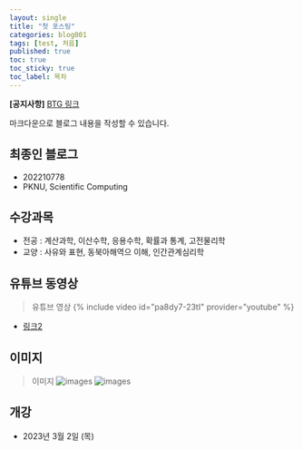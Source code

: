 ```yaml
---
layout: single
title: "첫 포스팅"
categories: blog001
tags: [test, 처음]
published: true
toc: true
toc_sticky: true
toc_label: 목차
---
```

<!-- description: "test01"
headline: "test01-headline"
comments: true
 -->
**[공지사항]** [BTG 링크](https://sites.google.com/view/brain-theory-group-pknu)

마크다운으로 블로그 내용을 작성할 수 있습니다. 


## 최종인 블로그 

- 202210778
- PKNU, Scientific Computing

## 수강과목

- 전공 : 계산과학, 이산수학, 응용수학, 확률과 통계, 고전물리학
- 교양 : 사유와 표현, 동북아해역으 이해, 인간관계심리학

## 유튜브 동영상

> 유튜브 영상
{% include video id="pa8dy7-23tI" provider="youtube" %}
- [링크2](https://youtube.com)

## 이미지 

> 이미지
![images]({{site.url}}/images/java.png)
![images]({{site.url}}/images/timetable.png)

## 개강
- 2023년 3월 2일 (목)

